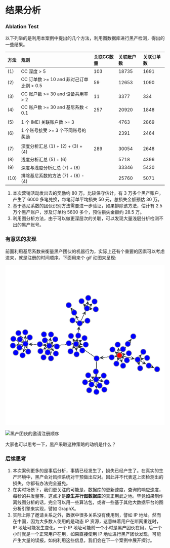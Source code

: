 # 结果分析

### Ablation Test

以下列举的是利用本案例中提出的几个方法，利用图数据库进行黑产检测，得出的一些结果。

| 方法 | 规则 | 关联CC数量 | 关联账户数 | 关联订单数 |
| :--- | :--- | :--- | :--- | :--- |
| \(1\) | CC 深度 &gt; 5 | 103 | 18735 | 1691 |
| \(2\) | CC 订单数 &gt;= 10 and 非对己订单比例 &gt; 0.5 | 59 | 12653 | 1090 |
| \(3\) | CC 账户数 &gt;= 30 and 设备共用率 &gt; 2 | 11 | 3377 | 334 |
| \(4\) | CC 账户数 &gt;= 30 and 基尼系数 &lt; 0.1 | 257 | 20920 | 1848 |
|  |  |  |  |  |
| \(5\) | 1 个 IMEI 关联账户数 &gt;= 3 |  | 4763 | 2869 |
| \(6\) | 1 个账号接受 &gt;= 3 个不同账号的奖励 |  | 2391 | 2464 |
|  |  |  |  |  |
| \(7\) | 深度分析汇总 \(1\) + \(2\) + \(3\) + \(4\) | 289 | 30054 | 2648 |
| \(8\) | 浅度分析汇总 \(5\) + \(6\) |  | 5718 | 4396 |
| \(9\) | 深度与浅度分析汇总 \(7\) + \(8\) |  | 33346 | 5430 |
| \(10\) | 排除基尼系数的方法 \(7\) + \(8\) - \(4\) |  | 25760 | 5071 |

1. 本次营销活动发出去的奖励约 80 万。比较保守估计，有 3 万多个黑产账户，产生了 6000 多笔兑换，每笔订单平均损失 50 元，总损失金额预估 30 万。
2. 基于基尼系数的团伙识别方法需要进一步验证，如果排除该方法，估计有 2.5 万个黑产账户，涉及订单约 5600 多个，预估损失金额约 28.5 万。
3. 利用图分析方法，由于可以做更深层次的关联，可以发现大量浅层分析检测不出的黑产账号。

### 有意思的发现

前面利用基尼系数来衡量黑产团伙的机器行为，实际上还有个重要的因素可以考虑进来，就是注册的时间顺序。下面用来个 gif 动图来呈现:

![&#x6B63;&#x5E38;&#x7FA4;&#x4F53;&#x7684;&#x9080;&#x8BF7;&#x6CE8;&#x518C;&#x987A;&#x5E8F;](../../.gitbook/assets/invite_graph.gif)

![&#x9ED1;&#x4EA7;&#x56E2;&#x4F19;&#x7684;&#x9080;&#x8BF7;&#x6CE8;&#x518C;&#x987A;&#x5E8F;](../../.gitbook/assets/econnoisseur_invite_graph.gif)

大家也可以思考一下，黑产采取这种策略的动机是什么？

### 后续思考

1. 本次案例更多的是事后分析，事情已经发生了，损失已经产生了。在真实的生产环境中，黑产会对风控系统对干预做出应对。因此并不代表这上面检测出的损失，你都有办法完全避免。
2. 在实时场景下，我们更关注的可能是，数据库的更新速度，查询的响应速度，每秒的并发量等，这点才是**原生并行图数据库**的真正用武之地。毕竟如果制作离线图分析的话，完全可以用一些算法包，或者一些基于其他大数据平台的图分析引擎来实现，譬如 GraphX。
3. 实际上除了邀请关系之外，数据中很多关系没有使用到，譬如 IP 地址。然而在中国，因为大多数人使用的是动态 IP 资源，这意味着用户在断网重连时，IP 地址可能发生变化。一个 IP 地址可能前一个小时是黑产团伙在用，后一个小时就是一个正常用户在用，如果直接使用 IP 地址进行黑产团伙发现，可能产生大量的误报。如何利用这些信息，我们会在下一个案例中展开探讨。



